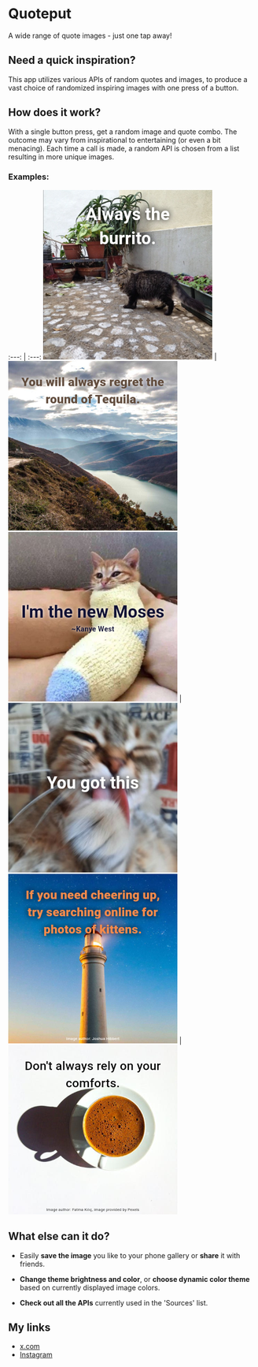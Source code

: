 # Quoteput

A wide range of quote images - just one tap away!

## Need a quick inspiration?

This app utilizes various APIs of random quotes and images, to produce a vast choice of randomized inspiring images with one press of a button.

## How does it work?

With a single button press, get a random image and quote combo.
The outcome may vary from inspirational to entertaining (or even a bit menacing).
Each time a call is made, a random API is chosen from a list resulting in more unique images.

### Examples:
 :---: | :---: 
 ![](https://github.com/marek-musial/random_quote_app/blob/dev-/README_assets/Quoteput_example_png_1.png 'Example-image-1') | ![](https://github.com/marek-musial/random_quote_app/blob/dev-/README_assets/Quoteput_example_png_2.png 'Example-image-2') 
 ![](https://github.com/marek-musial/random_quote_app/blob/dev-/README_assets/Quoteput_example_png_3.png 'Example-image-3') | ![](https://github.com/marek-musial/random_quote_app/blob/dev-/README_assets/Quoteput_example_png_4.png 'Example-image-4') 
 ![](https://github.com/marek-musial/random_quote_app/blob/dev-/README_assets/Quoteput_example_png_5.png 'Example-image-5') | ![](https://github.com/marek-musial/random_quote_app/blob/dev-/README_assets/Quoteput_example_png_6.png 'Example-image-6') 

## What else can it do?

- Easily **save the image** you like to your phone gallery or **share** it with friends.

- **Change theme brightness and color**, or **choose dynamic color theme** based on currently displayed image colors.

- **Check out all the APIs** currently used in the 'Sources' list.

## My links

- [x.com](https://x.com/MarekMusialDev)
- [Instagram](https://www.instagram.com/marek.musial.dev/)
